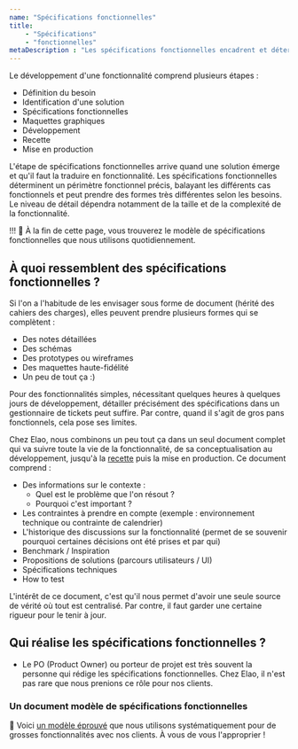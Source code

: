 ```yaml
---
name: "Spécifications fonctionnelles"
title: 
    - "Spécifications" 
    - "fonctionnelles"
metaDescription : "Les spécifications fonctionnelles encadrent et déterminent le périmètre d'une fonctionnalité dans le cadre du développement d'une application web ou mobile."
---
```


Le développement d'une fonctionnalité comprend plusieurs étapes :
- Définition du besoin
- Identification d'une solution
- Spécifications fonctionnelles
- Maquettes graphiques
- Développement
- Recette
- Mise en production

L'étape de spécifications fonctionnelles arrive quand une solution émerge et qu'il faut la traduire en fonctionnalité. 
Les spécifications fonctionnelles déterminent un périmètre fonctionnel précis, balayant les différents cas fonctionnels et peut prendre des formes très différentes selon les besoins. 
Le niveau de détail dépendra notamment de la taille et de la complexité de la fonctionnalité. 

!!! 🎁
    À la fin de cette page, vous trouverez le modèle de spécifications fonctionnelles que nous utilisons quotidiennement.

## À quoi ressemblent des spécifications fonctionnelles ? 

Si l'on a l'habitude de les envisager sous forme de document (hérité des cahiers des charges), elles peuvent prendre plusieurs formes qui se complètent :
- Des notes détaillées
- Des schémas 
- Des prototypes ou wireframes
- Des maquettes haute-fidélité
- Un peu de tout ça :)

Pour des fonctionnalités simples, nécessitant quelques heures à quelques jours de développement, détailler précisément des spécifications dans un gestionnaire de tickets peut suffire. Par contre, quand il s'agit de gros pans fonctionnels, cela pose ses limites.

Chez Elao, nous combinons un peu tout ça dans un seul document complet qui va suivre toute la vie de la fonctionnalité, de sa conceptualisation au développement, jusqu'à la [recette](./recette-fonctionnelle.md) puis la mise en production. Ce document comprend :
- Des informations sur le contexte :
    - Quel est le problème que l'on résout ?
    - Pourquoi c'est important ?
- Les contraintes à prendre en compte (exemple : environnement technique ou contrainte de calendrier)
- L'historique des discussions sur la fonctionnalité (permet de se souvenir pourquoi certaines décisions ont été prises et par qui)
- Benchmark / Inspiration
- Propositions de solutions (parcours utilisateurs / UI)
- Spécifications techniques
- How to test

L'intérêt de ce document, c'est qu'il nous permet d'avoir une seule source de vérité où tout est centralisé. 
Par contre, il faut garder une certaine rigueur pour le tenir à jour. 

## Qui réalise les spécifications fonctionnelles ? 

- Le PO (Product Owner) ou porteur de projet est très souvent la personne qui rédige les spécifications fonctionnelles. Chez Elao, il n'est pas rare que nous prenions ce rôle pour nos clients.  

### Un document modèle de spécifications fonctionnelles

🎁 Voici [un modèle éprouvé](https://docs.google.com/document/d/1v2g7SwKUknlKw42VCQCy8s9ptWb9HfLvmbrHiN_gyB4/edit?usp=sharing) que nous utilisons systématiquement pour de grosses fonctionnalités avec nos clients. À vous de vous l'approprier ! 